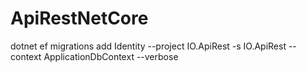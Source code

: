 # ApiRestNetCore

dotnet ef migrations add Identity --project IO.ApiRest -s IO.ApiRest --context ApplicationDbContext --verbose